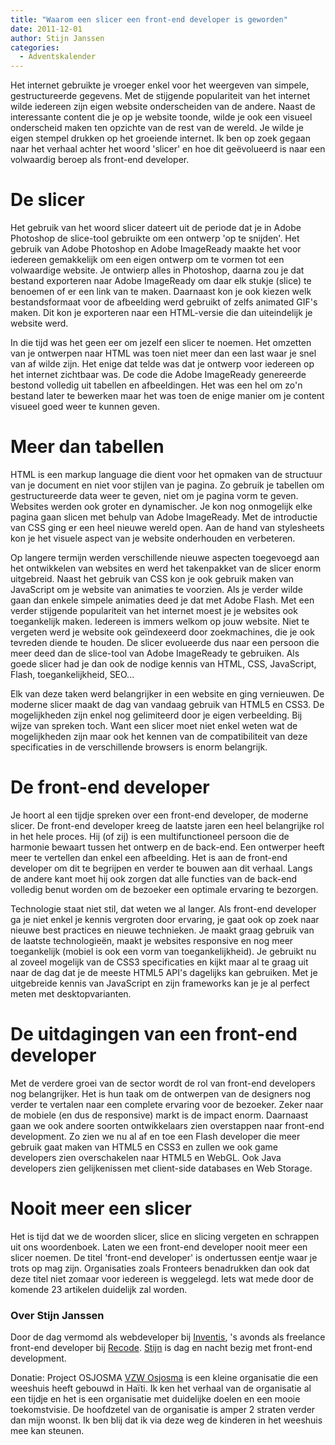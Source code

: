 ```yaml
---
title: "Waarom een slicer een front-end developer is geworden"
date: 2011-12-01
author: Stijn Janssen
categories: 
  - Adventskalender
---
```

Het internet gebruikte je vroeger enkel voor het weergeven van simpele, gestructureerde gegevens. Met de stijgende populariteit van het internet wilde iedereen zijn eigen website onderscheiden van de andere. Naast de interessante content die je op je website toonde, wilde je ook een visueel onderscheid maken ten opzichte van de rest van de wereld. Je wilde je eigen stempel drukken op het groeiende internet. Ik ben op zoek gegaan naar het verhaal achter het woord 'slicer' en hoe dit geëvolueerd is naar een volwaardig beroep als front-end developer.

# De slicer

Het gebruik van het woord slicer dateert uit de periode dat je in Adobe Photoshop de slice-tool gebruikte om een ontwerp 'op te snijden'. Het gebruik van Adobe Photoshop en Adobe ImageReady maakte het voor iedereen gemakkelijk om een eigen ontwerp om te vormen tot een volwaardige website. Je ontwierp alles in Photoshop, daarna zou je dat bestand exporteren naar Adobe ImageReady om daar elk stukje (slice) te benoemen of er een link van te maken. Daarnaast kon je ook kiezen welk bestandsformaat voor de afbeelding werd gebruikt of zelfs animated GIF's maken. Dit kon je exporteren naar een HTML-versie die dan uiteindelijk je website werd.

In die tijd was het geen eer om jezelf een slicer te noemen. Het omzetten van je ontwerpen naar HTML was toen niet meer dan een last waar je snel van af wilde zijn. Het enige dat telde was dat je ontwerp voor iedereen op het internet zichtbaar was. De code die Adobe ImageReady genereerde bestond volledig uit tabellen en afbeeldingen. Het was een hel om zo'n bestand later te bewerken maar het was toen de enige manier om je content visueel goed weer te kunnen geven.

# Meer dan tabellen

HTML is een markup language die dient voor het opmaken van de structuur van je document en niet voor stijlen van je pagina. Zo gebruik je tabellen om gestructureerde data weer te geven, niet om je pagina vorm te geven. Websites werden ook groter en dynamischer. Je kon nog onmogelijk elke pagina gaan slicen met behulp van Adobe ImageReady. Met de introductie van CSS ging er een heel nieuwe wereld open. Aan de hand van stylesheets kon je het visuele aspect van je website onderhouden en verbeteren.

Op langere termijn werden verschillende nieuwe aspecten toegevoegd aan het ontwikkelen van websites en werd het takenpakket van de slicer enorm uitgebreid. Naast het gebruik van CSS kon je ook gebruik maken van JavaScript om je website van animaties te voorzien. Als je verder wilde gaan dan enkele simpele animaties deed je dat met Adobe Flash. Met een verder stijgende populariteit van het internet moest je je websites ook toegankelijk maken. Iedereen is immers welkom op jouw website. Niet te vergeten werd je website ook geïndexeerd door zoekmachines, die je ook tevreden diende te houden. De slicer evolueerde dus naar een persoon die meer deed dan de slice-tool van Adobe ImageReady te gebruiken. Als goede slicer had je dan ook de nodige kennis van HTML, CSS, JavaScript, Flash, toegankelijkheid, SEO...

Elk van deze taken werd belangrijker in een website en ging vernieuwen. De moderne slicer maakt de dag van vandaag gebruik van HTML5 en CSS3. De mogelijkheden zijn enkel nog gelimiteerd door je eigen verbeelding. Bij wijze van spreken toch. Want een slicer moet niet enkel weten wat de mogelijkheden zijn maar ook het kennen van de compatibiliteit van deze specificaties in de verschillende browsers is enorm belangrijk.

# De front-end developer

Je hoort al een tijdje spreken over een front-end developer, de moderne slicer. De front-end developer kreeg de laatste jaren een heel belangrijke rol in het hele proces. Hij (of zij) is een multifunctioneel persoon die de harmonie bewaart tussen het ontwerp en de back-end. Een ontwerper heeft meer te vertellen dan enkel een afbeelding. Het is aan de front-end developer om dit te begrijpen en verder te bouwen aan dit verhaal. Langs de andere kant moet hij ook zorgen dat alle functies van de back-end volledig benut worden om de bezoeker een optimale ervaring te bezorgen.

Technologie staat niet stil, dat weten we al langer. Als front-end developer ga je niet enkel je kennis vergroten door ervaring, je gaat ook op zoek naar nieuwe best practices en nieuwe technieken. Je maakt graag gebruik van de laatste technologieën, maakt je websites responsive en nog meer toegankelijk (mobiel is ook een vorm van toegankelijkheid). Je gebruikt nu al zoveel mogelijk van de CSS3 specificaties en kijkt maar al te graag uit naar de dag dat je de meeste HTML5 API's dagelijks kan gebruiken. Met je uitgebreide kennis van JavaScript en zijn frameworks kan je je al perfect meten met desktopvarianten.

# De uitdagingen van een front-end developer

Met de verdere groei van de sector wordt de rol van front-end developers nog belangrijker. Het is hun taak om de ontwerpen van de designers nog verder te vertalen naar een complete ervaring voor de bezoeker. Zeker naar de mobiele (en dus de responsive) markt is de impact enorm. Daarnaast gaan we ook andere soorten ontwikkelaars zien overstappen naar front-end development. Zo zien we nu al af en toe een Flash developer die meer gebruik gaat maken van HTML5 en CSS3 en zullen we ook game developers zien overschakelen naar HTML5 en WebGL. Ook Java developers zien gelijkenissen met client-side databases en Web Storage.

# Nooit meer een slicer

Het is tijd dat we de woorden slicer, slice en slicing vergeten en schrappen uit ons woordenboek. Laten we een front-end developer nooit meer een slicer noemen. De titel 'front-end developer' is ondertussen eentje waar je trots op mag zijn. Organisaties zoals Fronteers benadrukken dan ook dat deze titel niet zomaar voor iedereen is weggelegd. Iets wat mede door de komende 23 artikelen duidelijk zal worden.

### Over Stijn Janssen
<!-- <img src="/archief/_img/2011/12/stijn-janssen.jpg" alt="Foto van stijn janssen uit 2011" class="floating-portrait"> -->
Door de dag vermomd als webdeveloper bij [Inventis](http://www.inventis.be/), 's avonds als freelance front-end developer bij [Recode](http://www.recode.be/). [Stijn](http://www.stijnjanssen.be/) is dag en nacht bezig met front-end development.

Donatie: Project OSJOSMA
[VZW Osjosma](http://www.osjosma.be/) is een kleine organisatie die een weeshuis heeft gebouwd in Haïti. Ik ken het verhaal van de organisatie al een tijdje en het is een organisatie met duidelijke doelen en een mooie toekomstvisie. De hoofdzetel van de organisatie is amper 2 straten verder dan mijn woonst. Ik ben blij dat ik via deze weg de kinderen in het weeshuis mee kan steunen.
